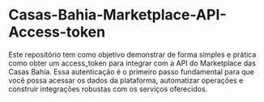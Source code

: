 # Casas-Bahia-Marketplace-API-Access-token
Este repositório tem como objetivo demonstrar de forma simples e prática como obter um access_token para integrar com a API do Marketplace das Casas Bahia. Essa autenticação é o primeiro passo fundamental para que você possa acessar os dados da plataforma, automatizar operações e construir integrações robustas com os serviços oferecidos.
